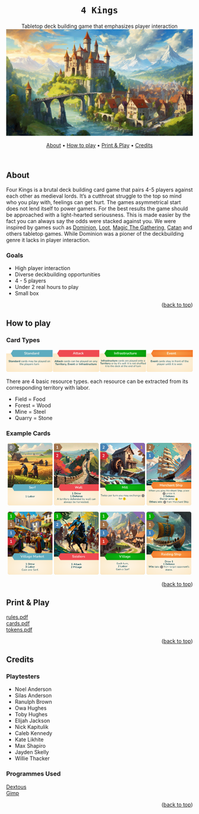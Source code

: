 <a name="readme-top"></a>
<div align="center">
  
  # `4 Kings`
  
Tabletop deck building game that emphasizes player interaction
<img src="./media/banner.jpg" alt="banner"/>

[About](#about) •
[How to play](#how-to-play) •
[Print & Play](#print--play) •
[Credits](#credits)

</div>

<br />

## About

Four Kings is a brutal deck building card game that pairs 4-5 players against each other as medieval lords. It’s a cutthroat struggle to the top so mind who you play with, feelings can get hurt. The games asymmetrical start does not lend itself to power gamers. For the best results the game should be approached with a light-hearted seriousness. This is made easier by the fact you can always say the odds were stacked against you.
We were inspired by games such as [Dominion](https://www.riograndegames.com/games/dominion), [Loot](https://gamewright.com/product/Loot), [Magic The Gathering](https://magic.wizards.com/), [Catan](https://www.catan.com/) and others tabletop games. While Dominion was a pioner of the deckbuilding genre it lacks in player interaction. 

### Goals
* High player interaction
* Diverse deckbuilding opportunities
* 4 - 5 players
* Under 2 real hours to play
* Small box

<p align="right">(<a href="#readme-top">back to top</a>)</p>

## How to play

### Card Types
<img src="./media/card-types.png" alt="Card Types"/>

<!--
### Card brackdown
<img src="./media/card-brackdown.png"  width=40% height=40% alt="Card Brackdown"/> 

### Resources
<img src="./media/resources.png" alt="Resources"/>
-->

There are 4 basic resource types. each resource can be extracted from its corresponding territory with labor. 

- Field  = Food
- Forest = Wood
- Mine   = Steel
- Quarry = Stone

### Example Cards

<!--
<img src="./media/cards.png" alt="Example Cards"/>
-->

<p align="middle">
  <img src="/media/cards/serf.png" width="24%" /> 
  <img src="/media/cards/wall.png" width="24%" />
  <img src="/media/cards/mill.png" width="24%" />
  <img src="/media/cards/merchant-ship.png" width="24%" />
</p>
<p align="middle">
  <img src="/media/cards/village-market.png" width="24%" />
  <img src="/media/cards/soldiers.png" width="24%" />
  <img src="/media/cards/village.png" width="24%" />
  <img src="/media/cards/raiding-ship.png" width="24%" />
</p>

<p align="right">(<a href="#readme-top">back to top</a>)</p>

## Print & Play

[rules.pdf](https://raw.githubusercontent.com/AndersonBrothers/4-Kings/New-README.md/media/pdf/rules.pdf) <br />
[cards.pdf](https://raw.githubusercontent.com/AndersonBrothers/4-Kings/New-README.md/media/pdf/cards.pdf) <br />
[tokens.pdf](https://raw.githubusercontent.com/AndersonBrothers/4-Kings/New-README.md/media/pdf/tokens.pdf)

<p align="right">(<a href="#readme-top">back to top</a>)</p>

## Credits

### Playtesters
- Noel Anderson
- Silas Anderson
- Ranulph Brown
- Owa Hughes
- Toby Hughes
- Elijah Jackson
- Nick Kapitulik
- Caleb Kennedy
- Kate Likhite
- Max Shapiro
- Jayden Skelly
- Willie Thacker

### Programmes Used

[Dextous](https://www.dextrous.com.au/) <br />
[Gimp](https://www.gimp.org/)

<p align="right">(<a href="#readme-top">back to top</a>)</p>
